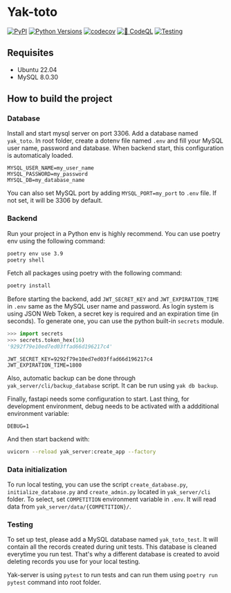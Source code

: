 # Yak-toto

[![PyPI](https://img.shields.io/pypi/v/yak-server?label=stable)](https://pypi.org/project/yak-server/)
[![Python Versions](https://img.shields.io/pypi/pyversions/yak-server)](https://pypi.org/project/yak-server/)
[![codecov](https://codecov.io/gh/yak-toto/yak-server/branch/master/graph/badge.svg?token=EZZK5SY5BL)](https://codecov.io/gh/yak-toto/yak-server)
[![🔐 CodeQL](https://github.com/yak-toto/yak-server/actions/workflows/codeql-analysis.yml/badge.svg)](https://github.com/yak-toto/yak-server/actions/workflows/codeql-analysis.yml)
[![Testing](https://github.com/yak-toto/yak-server/actions/workflows/test.yml/badge.svg)](https://github.com/yak-toto/yak-server/actions/workflows/test.yml)

## Requisites

- Ubuntu 22.04
- MySQL 8.0.30

## How to build the project

### Database

Install and start mysql server on port 3306. Add a database named `yak_toto`. In root folder, create a dotenv file named `.env` and fill your MySQL user name, password and database. When backend start, this configuration is automaticaly loaded.

```text
MYSQL_USER_NAME=my_user_name
MYSQL_PASSWORD=my_password
MYSQL_DB=my_database_name
```

You can also set MySQL port by adding `MYSQL_PORT=my_port` to `.env` file. If not set, it will be 3306 by default.

### Backend

Run your project in a Python env is highly recommend. You can use poetry env using the following command:

```bash
poetry env use 3.9
poetry shell
```

Fetch all packages using poetry with the following command:

```bash
poetry install
```

Before starting the backend, add `JWT_SECRET_KEY` and `JWT_EXPIRATION_TIME` in `.env` same as the MySQL user name and password. As
login system is using JSON Web Token, a secret key is required and an expiration time (in seconds). To generate one, you can use the python built-in `secrets` module.

```py
>>> import secrets
>>> secrets.token_hex(16)
'9292f79e10ed7ed03ffad66d196217c4'
```

```text
JWT_SECRET_KEY=9292f79e10ed7ed03ffad66d196217c4
JWT_EXPIRATION_TIME=1800
```

Also, automatic backup can be done through `yak_server/cli/backup_database` script. It can be run using `yak db backup`.

Finally, fastapi needs some configuration to start. Last thing, for development environment, debug needs to be activated with a addditional environment variable:

```text
DEBUG=1
```

And then start backend with:

```bash
uvicorn --reload yak_server:create_app --factory
```

### Data initialization

To run local testing, you can use the script `create_database.py`, `initialize_database.py` and `create_admin.py` located in `yak_server/cli` folder. To select, set `COMPETITION` environment variable in `.env`. It will read data from `yak_server/data/{COMPETITION}/`.

### Testing

To set up test, please add a MySQL database named `yak_toto_test`. It will contain all the records created during unit tests. This database is cleaned everytime you run test. That's why a different database is created to avoid deleting records you use for your local testing.

Yak-server is using `pytest` to run tests and can run them using `poetry run pytest` command into root folder.
